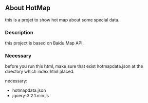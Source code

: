 ## About HotMap

this is a projet to show hot map about some special data.

### Description

this project is based on Baidu Map API.

### Necessary

before you run this html, make sure that exist hotmapdata.json at the directory which index.html placed.

necessary:
* hotmapdata.json
* jquery-3.2.1.min.js
